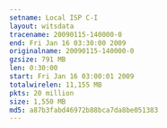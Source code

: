 ```yaml
---
setname: Local ISP C-I
layout: witsdata
tracename: 20090115-140000-0
end: Fri Jan 16 03:30:00 2009
originalname: 20090115-140000-0
gzsize: 791 MB
len: 0:30:00
start: Fri Jan 16 03:00:01 2009
totalwirelen: 11,155 MB
pkts: 20 million
size: 1,550 MB
md5: a87b3fabd46972b88bca7da8be051383
---
```

